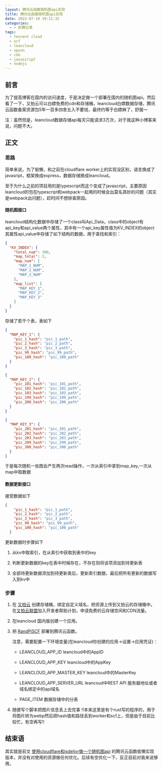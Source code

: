 ```yaml
---
layout: 腾讯云函数随机图api实现
title: 腾讯云函数随机图api实现
date: 2022-07-10 19:11:32
categories:
  - - 折腾记录
tags: 
  - tencent cloud
  - scf
  - leancloud
  - upyun
  - cdn
  - javascript
  - nodejs
---
```


## 前言

为了提高博客在国内的访问速度，于是决定做一个部署在国内的随机图api。然后看了一下，又拍云可以白嫖免费的cdn和存储桶，leancloud白嫖数据存储，腾讯云函数备案资源包5年一百多四舍五入不要钱，最终约等于白嫖麻了，舒服～

注：虽然但是，leancloud数据存储api每天只能请求3万次，对于我这种小博客来说，问题不大。

## 正文

### 思路

简单来说，为了偷懒，和之前在cloudflare worker上的实现没区别，语言换成了javasript，框架换成express，数据存储换成leancloud。

至于为什么之前的项目用的是typescript而这个变成了javascript，主要原因leancloud的包在typescript和webpack一起用的时候会出莫名其妙的问题（其实是webpack出问题），赶时间不想排查原因。

#### 随机图接口

leancloud结构化数据中存储了一个class叫Api_Data，class中的object有api_key和api_value两个属性，其中有一个api_key属性值为KV_INDEX的object其属性api_value中存储了如下结构的数据，用于查找和索引：

```json
{
  "KV_INDEX": {
    "total_num": 300,
    "map_total": 3,
    "map_num": [
      "MAP_1_NUM",
      "MAP_2_NUM",
      "MAP_3_NUM"
    ],
    "map_list": [
      "MAP_KEY_1",
      "MAP_KEY_2",
      "MAP_KEY_3"
    ]
  }
}
```

存储了若干个表，表如下

```json
{
  "MAP_KEY_1": {
    "pic_1_hash": "pic_1_path",
    "pic_2_hash": "pic_2_path",
    "pic_3_hash": "pic_3_path",
    "pic_99_hash": "pic_99_path",
    "pic_100_hash": "pic_100_path"
  }
}
```

```json
{
  "MAP_KEY_2": {
    "pic_101_hash": "pic_101_path",
    "pic_102_hash": "pic_102_path",
    "pic_103_hash": "pic_103_path",
    "pic_199_hash": "pic_199_path",
    "pic_200_hash": "pic_200_path"
  }
}
```

```json
{
  "MAP_KEY_3": {
    "pic_201_hash": "pic_201_path",
    "pic_202_hash": "pic_202_path",
    "pic_203_hash": "pic_203_path",
    "pic_299_hash": "pic_299_path",
    "pic_300_hash": "pic_300_path"
  }
}
```

于是每次随机一张图会产生两次read操作，一次从索引中拿到map_key,一次从map中取数据

#### 数据更新接口

接受数据如下

```json
{
    "pic_1_hash": "pic_1_path",
    "pic_2_hash": "pic_2_path",
    "pic_3_hash": "pic_3_path",
    "pic_99_hash": "pic_99_path",
    "pic_100_hash": "pic_100_path"
  }
```

更新数据时步骤如下

1. 从kv中取索引，在从索引中获取到表中的key

2. 判断更新数据的key在表中时候存在，不存在则将该项添加到待更新表

3. 全部待更新数据添加到待更新表后，更新索引数据，最后把所有更新的数据写入到kv中


### 步骤

1. 在 [又拍云](https://www.upyun.com) 创建存储桶，绑定自定义域名，把资源上传到又拍云的存储桶中。在[又拍云联盟](https://www.upyun.com/league)加入开发者帮助计划，申请免费的云存储空间和CDN流量。

2. 在leancloud 国内版创建一个应用。
  
3. 把 [RandPiSCF](https://github.com/Taoidle/RandPicSCF) 部署到腾讯云函数。

    注意，需要配置一下环境变量(在leancloud你创建的应用->设置->应用凭证)：

    - LEANCLOUD_APP_ID leancloud中的AppID

    - LEANCLOUD_APP_KEY leancloud中的AppKey

    - LEANCLOUD_APP_MASTER_KEY leancloud中的MasterKey

    - LEANCLOUD_APP_SERVER_URL leancoud中REST API 服务器地址或者域名绑定中的api域名

    - PAGE_ITEM 数据存储中的分表

4. 随便写个脚本把图片信息丢上去完事 !!本来这里是有个rust写的程序的，用于将图片转为webp然后把hash值和路径丢到worker和scf上，但是由于目前比较忙，有空再写!!

## 结束语

其实就是前文 [使用cloudflare和jsdelivr做一个随机图api](https://www.taoidle.com/2022/05/24/使用cloudflare和jsdelivr做一个随机图api/) 的腾讯云函数偷懒实现版本，并没有对使用的资源做任何优化。后续有空优化一下，反正目前对我来说够用。
